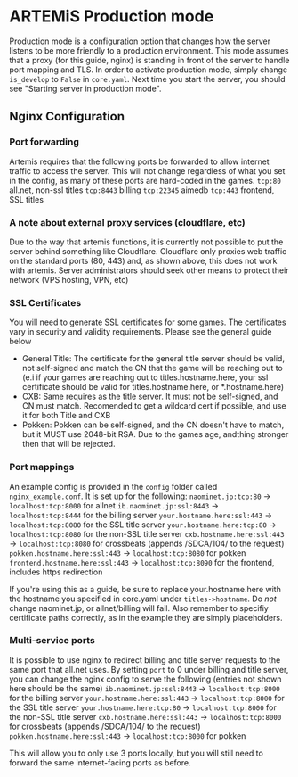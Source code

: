 # ARTEMiS Production mode
Production mode is a configuration option that changes how the server listens to be more friendly to a production environment. This mode assumes that a proxy (for this guide, nginx) is standing in front of the server to handle port mapping and TLS. In order to activate production mode, simply change `is_develop` to `False` in `core.yaml`. Next time you start the server, you should see "Starting server in production mode".

## Nginx Configuration
### Port forwarding
Artemis requires that the following ports be forwarded to allow internet traffic to access the server. This will not change regardless of what you set in the config, as many of these ports are hard-coded in the games.
`tcp:80` all.net, non-ssl titles
`tcp:8443` billing
`tcp:22345` aimedb
`tcp:443` frontend, SSL titles

### A note about external proxy services (cloudflare, etc)
Due to the way that artemis functions, it is currently not possible to put the server behind something like Cloudflare. Cloudflare only proxies web traffic on the standard ports (80, 443) and, as shown above, this does not work with artemis. Server administrators should seek other means to protect their network (VPS hosting, VPN, etc)

### SSL Certificates
You will need to generate SSL certificates for some games. The certificates vary in security and validity requirements. Please see the general guide below
- General Title: The certificate for the general title server should be valid, not self-signed and match the CN that the game will be reaching out to (e.i if your games are reaching out to titles.hostname.here, your ssl certificate should be valid for titles.hostname.here, or *.hostname.here)
- CXB: Same requires as the title server. It must not be self-signed, and CN must match. Recomended to get a wildcard cert if possible, and use it for both Title and CXB
- Pokken: Pokken can be self-signed, and the CN doesn't have to match, but it MUST use 2048-bit RSA. Due to the games age, andthing stronger then that will be rejected.

### Port mappings
An example config is provided in the `config` folder called `nginx_example.conf`. It is set up for the following:
`naominet.jp:tcp:80` -> `localhost:tcp:8000` for allnet
`ib.naominet.jp:ssl:8443` -> `localhost:tcp:8444` for the billing server
`your.hostname.here:ssl:443` -> `localhost:tcp:8080` for the SSL title server
`your.hostname.here:tcp:80` -> `localhost:tcp:8080` for the non-SSL title server
`cxb.hostname.here:ssl:443` -> `localhost:tcp:8080` for crossbeats (appends /SDCA/104/ to the request)
`pokken.hostname.here:ssl:443` -> `localhost:tcp:8080` for pokken
`frontend.hostname.here:ssl:443` -> `localhost:tcp:8090` for the frontend, includes https redirection

If you're using this as a guide, be sure to replace your.hostname.here with the hostname you specified in core.yaml under `titles->hostname`. Do *not* change naominet.jp, or allnet/billing will fail. Also remember to specifiy certificate paths correctly, as in the example they are simply placeholders.

### Multi-service ports
It is possible to use nginx to redirect billing and title server requests to the same port that all.net uses. By setting `port` to 0 under billing and title server, you can change the nginx config to serve the following (entries not shown here should be the same)
`ib.naominet.jp:ssl:8443` -> `localhost:tcp:8000` for the billing server
`your.hostname.here:ssl:443` -> `localhost:tcp:8000` for the SSL title server
`your.hostname.here:tcp:80` -> `localhost:tcp:8000` for the non-SSL title server
`cxb.hostname.here:ssl:443` -> `localhost:tcp:8000` for crossbeats (appends /SDCA/104/ to the request)
`pokken.hostname.here:ssl:443` -> `localhost:tcp:8000` for pokken

This will allow you to only use 3 ports locally, but you will still need to forward the same internet-facing ports as before.